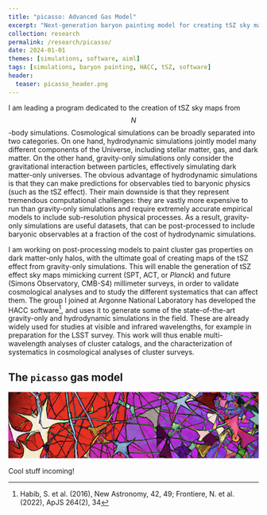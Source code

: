 ```yaml
---
title: "picasso: Advanced Gas Model"
excerpt: "Next-generation baryon painting model for creating tSZ sky maps from cosmological simulations"
collection: research
permalink: /research/picasso/
date: 2024-01-01
themes: [simulations, software, aiml]
tags: [simulations, baryon painting, HACC, tSZ, software]
header:
  teaser: picasso_header.png
---
```


I am leading a program dedicated to the creation of tSZ sky maps from $$N$$-body simulations.
Cosmological simulations can be broadly separated into two categories.
On one hand, hydrodynamic simulations jointly model many different components of the Universe, including stellar matter, gas, and dark matter.
On the other hand, gravity-only simulations only consider the gravitational interaction between particles, effectively simulating dark matter-only universes.
The obvious advantage of hydrodynamic simulations is that they can make predictions for observables tied to baryonic physics (such as the tSZ effect).
Their main downside is that they represent tremendous computational challenges: they are vastly more expensive to run than gravity-only simulations and require extremely accurate empirical models to include sub-resolution physical processes.
As a result, gravity-only simulations are useful datasets, that can be post-processed to include baryonic observables at a fraction of the cost of hydrodynamic simulations.

I am working on post-processing models to paint cluster gas properties on dark matter-only halos, with the ultimate goal of creating maps of the tSZ effect from gravity-only simulations.
This will enable the generation of tSZ effect sky maps mimicking current (SPT, ACT, or *Planck*) and future (Simons Observatory, CMB-S4) millimeter surveys, in order to validate cosmological analyses and to study the different systematics that can affect them.
The group I joined at Argonne National Laboratory has developed the HACC software[^1], and uses it to generate some of the state-of-the-art gravity-only and hydrodynamic simulations in the field.
These are already widely used for studies at visible and infrared wavelengths, for example in preparation for the LSST survey.
This work will thus enable multi-wavelength analyses of cluster catalogs, and the characterization of systematics in cosmological analyses of cluster surveys.

## The `picasso` gas model

![picasso banner](/images/picasso_header.png "picasso")

Cool stuff incoming!

[^1]: Habib, S. et al. (2016), New Astronomy, 42, 49; Frontiere, N. et al. (2022), ApJS 264(2), 34
